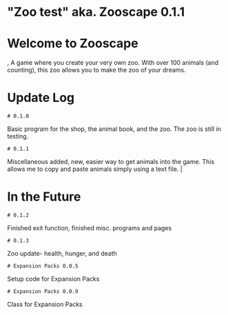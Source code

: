 # "Zoo test" aka. Zooscape 0.1.1


  # Welcome to Zooscape
, A game where you create your very own zoo. With over 100 animals (and counting), this zoo allows you to make the zoo of your dreams. 

  # Update Log
    # 0.1.0
Basic program for the shop, the animal book, and the zoo. The zoo is still in testing. 

    # 0.1.1
Miscellaneous added, new, easier way to get animals into the game. This allows me to copy and paste animals simply using a text file. |

  # In the Future
    # 0.1.2
Finished exit function, finished misc. programs and pages

    # 0.1.3
Zoo update- health, hunger, and death

    # Expansion Packs 0.0.5
Setup code for Expansion Packs

    # Expansion Packs 0.0.9
Class for Expansion Packs
